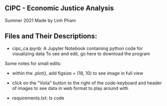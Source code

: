 ## CIPC - Economic Justice Analysis 
Summer 2021 
Made by Linh Pham 

## Files and Their Descriptions: 
- cipc_ca.ipynb: 
A Jupyter Notebook containing python code for visualizing data
To see and edit, go here to download the program 

Some notes for small edits: 
- within the .plot(), add figsize = (18, 10) to see image in full view 
- click on the "Voila" button to the right of the code-keyboard and header of images to see data in web format to play around with 

- requirements.txt: 
Is code
